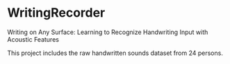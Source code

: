 # WritingRecorder
Writing on Any Surface: Learning to Recognize Handwriting Input with Acoustic Features

This project includes the raw handwritten sounds dataset from 24 persons. 
